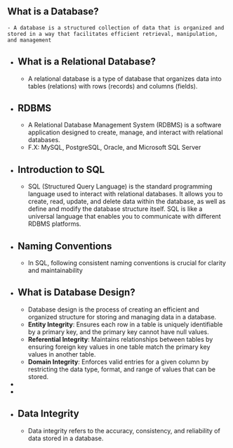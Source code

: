 ## What is a Database?
	- A database is a structured collection of data that is organized and stored in a way that facilitates efficient retrieval, manipulation, and management
- ## What is a Relational Database?
	- A relational database is a type of database that organizes data into tables (relations) with rows (records) and columns (fields).
- ## RDBMS
	- A Relational Database Management System (RDBMS) is a software application designed to create, manage, and interact with relational databases.
	- F.X: MySQL, PostgreSQL, Oracle, and Microsoft SQL Server
- ## Introduction to SQL
	- SQL (Structured Query Language) is the standard programming language used to interact with relational databases. It allows you to create, read, update, and delete data within the database, as well as define and modify the database structure itself. SQL is like a universal language that enables you to communicate with different RDBMS platforms.
- ## Naming Conventions
	- In SQL, following consistent naming conventions is crucial for clarity and maintainability
- ## What is Database Design?
	- Database design is the process of creating an efficient and organized structure for storing and managing data in a database.
	- **Entity Integrity**: Ensures each row in a table is uniquely identifiable by a primary key, and the primary key cannot have null values.
	- **Referential Integrity**: Maintains relationships between tables by ensuring foreign key values in one table match the primary key values in another table.
	- **Domain Integrity**: Enforces valid entries for a given column by restricting the data type, format, and range of values that can be stored.
-
-
- ## Data Integrity
	- Data integrity refers to the accuracy, consistency, and reliability of data stored in a database.